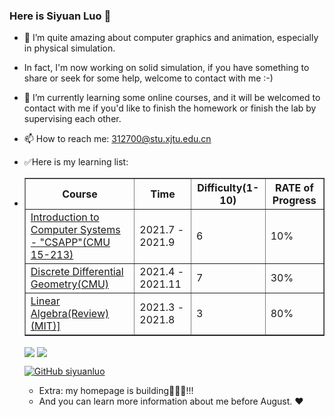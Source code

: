 ### Here is Siyuan Luo 👋
<!--
**siyuanluo/siyuanluo** is a ✨ _special_ ✨ repository because its `README.md` (this file) appears on your GitHub profile.

Here are some ideas to get you started:

- 👯 I’m looking to collaborate on ...
- 🤔 I’m looking for help with ...
- 💬 Ask me about ...

- 😄 Pronouns: ...
- ⚡ Fun fact: ...
-->

- 🔭 I’m quite amazing about computer graphics and animation, especially in physical simulation.
- In fact, I'm now working on solid simulation, if you have something to share or seek for some help, welcome to contact with me :-)


- 🌱 I’m currently learning some online courses, and it will be welcomed to contact with me if you'd like to finish the homework or finish the lab by supervising each other.
- 📫 How to reach me: 312700@stu.xjtu.edu.cn
- ✅Here is my learning list:
- <table border="1">
    <tr>
        <th>Course</th>
        <th>Time</th>
        <th>Difficulty(1-10)</th>
        <th>RATE of Progress</th>
    </tr>
    <tr>
        <td><a href="http://csapp.cs.cmu.edu/">Introduction to Computer Systems - "CSAPP"(CMU 15-213)</a></td>
        <td>2021.7 - 2021.9 </td>
        <td>6</td>
        <td>10%</td>
    </tr>
    <tr>
        <td><a href="https://brickisland.net/DDGSpring2021/course-description/">Discrete Differential Geometry(CMU)</a></td>
        <td>2021.4 - 2021.11</td>
        <td>7</td>
        <td>30%</td>
    </tr>    
    <tr>
        <td><a href="https://ocw.mit.edu/courses/mathematics/18-06sc-linear-algebra-fall-2011/">Linear Algebra(Review)(MIT)]</a></td>
        <td>2021.3 - 2021.8</td>
        <td>3</td>
        <td>80%</td>
    </tr> 
      
</table>
<p>
<img align="center" src="https://github-readme-stats.vercel.app/api?username=siyuanluo&show_icons=true&theme=radical"/>
<img align="center" src="https://github-readme-stats.vercel.app/api/top-langs/?username=siyuanluo&theme=radical&layout=compact" />
</p>

[![GitHub siyuanluo](https://img.shields.io/github/followers/siyuanluo?label=follower%20github&style=flat-square)](https://github.com/siyuanluo)

- Extra: my homepage is building🔨🔨🔨!!! 
- And you can learn more information about me before August. ❤️
